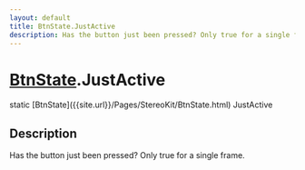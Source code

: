 ```yaml
---
layout: default
title: BtnState.JustActive
description: Has the button just been pressed? Only true for a single frame.
---
```

# [BtnState]({{site.url}}/Pages/StereoKit/BtnState.html).JustActive

<div class='signature' markdown='1'>
static [BtnState]({{site.url}}/Pages/StereoKit/BtnState.html) JustActive
</div>

## Description
Has the button just been pressed? Only true for a single frame.

